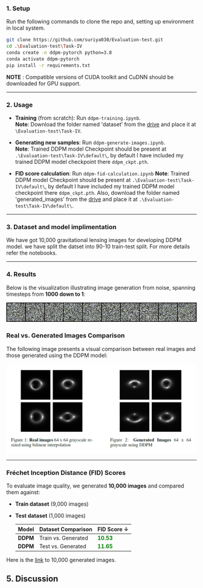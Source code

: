 
### **1. Setup**

Run the following commands to clone the repo and, setting up environment in local system.

```bash
git clone https://github.com/suriya030/Evaluation-test.git
cd .\Evaluation-test\Task-IV
conda create -n ddpm-pytorch python=3.8
conda activate ddpm-pytorch
pip install -r requirements.txt
```
**NOTE** : Compatible versions of CUDA toolkit and CuDNN should be downloaded for GPU support. 

---

### **2. Usage**

- **Training** (from scratch): Run ```ddpm-training.ipynb```.  
  **Note**: Download the folder named 'dataset' from the [drive](https://iitracin-my.sharepoint.com/:f:/g/personal/r_ss_ee_iitr_ac_in/EmkNdJL1qOhIn7ZBi0X1bZkBZVwbJTloaQoWiCkZ_88qeg?e=4g1yJW) and place it at ```\Evaluation-test\Task-IV```.
    
- **Generating new samples**: Run ```ddpm-generate-images.ipynb```.  
  **Note**: Trained DDPM model Checkpoint should be present at `.\Evaluation-test\Task-IV\default\`, by default I have included my trained DDPM model checkpoint there `ddpm_ckpt.pth`.
    
- **FID score calculation**: Run ```ddpm-fid-calculation.ipynb``` 
  **Note**: Trained DDPM model Checkpoint should be present at `.\Evaluation-test\Task-IV\default\`, by default I have included my trained DDPM model checkpoint there `ddpm_ckpt.pth`. Also, download the folder named 'generated_images' from the [drive](https://iitracin-my.sharepoint.com/:f:/g/personal/r_ss_ee_iitr_ac_in/Ek4Y-HB_YWlPg60wpr8ELJgBIN1TsmuKk_77JpMbDrQluQ?e=hQQFTn) and place it at `.\Evaluation-test\Task-IV\default\`.

---

### **3. Dataset and model implimentation**

We have got 10,000 gravitational lensing images for developing DDPM model. we have split the datset into 90-10 train-test split. For more details refer the notebooks.

---

### **4. Results**

Below is the visualization illustrating image generation from noise, spanning timesteps from **1000 down to 1**:

<p align="center">
  <img src="./figures/output_gif.gif" alt="Timestep 1000 to 1">
</p>

### Real vs. Generated Images Comparison

The following image presents a visual comparison between real images and those generated using the DDPM model:

<p align="center">
  <img src="./figures/real_vs_generated.png" alt="Real vs. Generated Images" width="600">
</p>

---

### Fréchet Inception Distance (FID) Scores

To evaluate image quality, we generated **10,000 images** and compared them against:

- **Train dataset** (9,000 images)
- **Test dataset** (1,000 images)


    | Model | Dataset Comparison | FID Score ↓ |
    |-------|--------------------|-------------|
    | **DDPM** | Train vs. Generated | <span style="color: green;"><strong>10.53</strong></span> |
    | **DDPM** | Test vs. Generated | <span style="color: green;"><strong>11.65</strong></span> |

Here is the [link](https://iitracin-my.sharepoint.com/:f:/g/personal/r_ss_ee_iitr_ac_in/Ek4Y-HB_YWlPg60wpr8ELJgBIN1TsmuKk_77JpMbDrQluQ?e=01nsrr) to 10,000 generated images.

## **5. Discussion**






